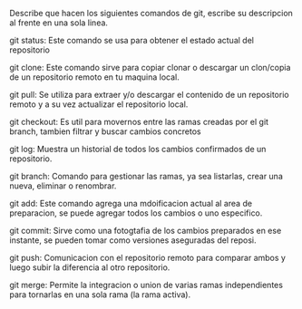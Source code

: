 Describe que hacen los siguientes comandos de git, escribe su descripcion al frente en una sola linea.

git status: Este comando se usa para obtener el estado actual del repositorio

git clone: Este comando sirve para copiar clonar o descargar un clon/copia de un repositorio remoto en tu maquina local.

git pull: Se utiliza para extraer y/o descargar el contenido de un repositorio remoto y a su vez actualizar el repositorio local.

git checkout: Es util para movernos entre las ramas creadas por el git branch, tambien filtrar y buscar cambios concretos

git log: Muestra un historial de todos los cambios confirmados de un repositorio.

git branch: Comando para gestionar las ramas, ya sea listarlas, crear una nueva, eliminar o renombrar.

git add: Este comando agrega una mdoificacion actual al area de preparacion, se puede agregar todos los cambios o uno especifico.

git commit: Sirve como una fotogtafia de los cambios preparados en ese instante, se pueden tomar como versiones aseguradas del reposi.

git push: Comunicacion con el repositorio remoto para comparar ambos y luego subir la diferencia al otro repositorio.

git merge: Permite la integracion o union de varias ramas independientes para tornarlas en una sola rama (la rama activa).
